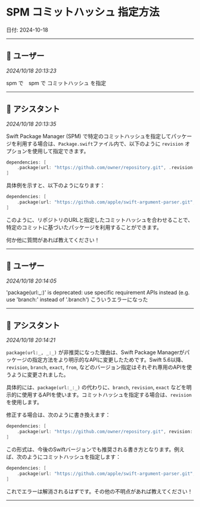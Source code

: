# SPM コミットハッシュ 指定方法

日付: 2024-10-18

---

## 👤 ユーザー
*2024/10/18 20:13:23*

spm で　spm で コミットハッシュ を指定

---

## 🤖 アシスタント
*2024/10/18 20:13:35*

Swift Package Manager (SPM) で特定のコミットハッシュを指定してパッケージを利用する場合は、`Package.swift`ファイル内で、以下のように `revision` オプションを使用して指定できます。

```swift
dependencies: [
    .package(url: "https://github.com/owner/repository.git", .revision("コミットハッシュ"))
]
```

具体例を示すと、以下のようになります：

```swift
dependencies: [
    .package(url: "https://github.com/apple/swift-argument-parser.git", .revision("6d694f7a7fbd3f393a57a44c38ceca4f95755c1e"))
]
```

このように、リポジトリのURLと指定したコミットハッシュを合わせることで、特定のコミットに基づいたパッケージを利用することができます。

何か他に質問があれば教えてください！

---

## 👤 ユーザー
*2024/10/18 20:14:05*

'package(url:_:)' is deprecated: use specific requirement APIs instead (e.g. use 'branch:' instead of '.branch') こういうエラーになった

---

## 🤖 アシスタント
*2024/10/18 20:14:21*

`package(url:_, _:_)` が非推奨になった理由は、Swift Package Managerがパッケージの指定方法をより明示的なAPIに変更したためです。Swift 5.6以降、`revision`, `branch`, `exact`, `from`, などのバージョン指定はそれぞれ専用のAPIを使うように変更されました。

具体的には、`package(url:_:_)` の代わりに、`branch`, `revision`, `exact` などを明示的に使用するAPIを使います。コミットハッシュを指定する場合は、`revision`を使用します。

修正する場合は、次のように書き換えます：

```swift
dependencies: [
    .package(url: "https://github.com/owner/repository.git", revision: "コミットハッシュ")
]
```

この形式は、今後のSwiftバージョンでも推奨される書き方となります。例えば、次のようにコミットハッシュを指定します：

```swift
dependencies: [
    .package(url: "https://github.com/apple/swift-argument-parser.git", revision: "6d694f7a7fbd3f393a57a44c38ceca4f95755c1e")
]
```

これでエラーは解消されるはずです。その他の不明点があれば教えてください！

---
